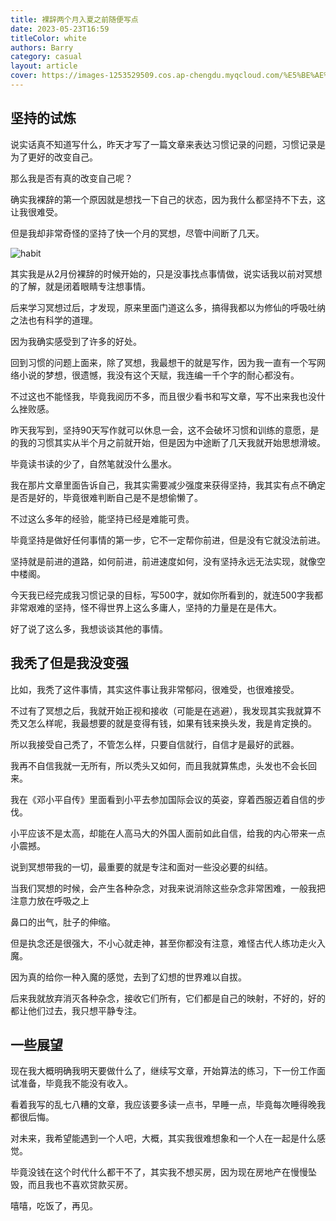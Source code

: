 ```yaml
---
title: 裸辞两个月入夏之前随便写点
date: 2023-05-23T16:59
titleColor: white
authors: Barry
category: casual
layout: article
cover: https://images-1253529509.cos.ap-chengdu.myqcloud.com/%E5%BE%AE%E4%BF%A1%E5%9B%BE%E7%89%87_20230523170724.jpg
---
```


## 坚持的试炼

说实话真不知道写什么，昨天才写了一篇文章来表达习惯记录的问题，习惯记录是为了更好的改变自己。

那么我是否有真的改变自己呢？

确实我裸辞的第一个原因就是想找一下自己的状态，因为我什么都坚持不下去，这让我很难受。

但是我却非常奇怪的坚持了快一个月的冥想，尽管中间断了几天。

![habit](https://images-1253529509.cos.ap-chengdu.myqcloud.com/%E5%BE%AE%E4%BF%A1%E5%9B%BE%E7%89%87_20230523172340.png?q-sign-algorithm=sha1&q-ak=AKIDwom6QdTUhJ84lCZDwZn4enD9o5zacBX-HTE1KrNKm5Tjf83C8MagxIaML2AShy1Q&q-sign-time=1684833853;1684837453&q-key-time=1684833853;1684837453&q-header-list=host&q-url-param-list=&q-signature=32830ff52c15811bbac7becc62365f9114b5be78&x-cos-security-token=AG0yy8lzDnHkQrIcbKKTG6L7hBUf9RRa4a5d0f0bedc20fa06e748cbc982832c5eDX2cdW10SJJc5uSQFBXxGrUV1eef6sdM73bWch-yfFr6TGCqbaqn1QaNgj6dCXgSZuB2iW-eKzyoGsa4rmiSlAm9MCX1_uO39MaeUtAntkVtBjuEVP3DDfqFqIU9eJYdVuRsgcu4fd8lX54vctkl6Y4tFC2dC4iGrl-LSJxBa9s4I9ct5H6-XBePTi7QSPz)

其实我是从2月份裸辞的时候开始的，只是没事找点事情做，说实话我以前对冥想的了解，就是闭着眼睛专注想事情。

后来学习冥想过后，才发现，原来里面门道这么多，搞得我都以为修仙的呼吸吐纳之法也有科学的道理。

因为我确实感受到了许多的好处。

回到习惯的问题上面来，除了冥想，我最想干的就是写作，因为我一直有一个写网络小说的梦想，很遗憾，我没有这个天赋，我连编一千个字的耐心都没有。

不过这也不能怪我，毕竟我阅历不多，而且很少看书和写文章，写不出来我也没什么挫败感。

昨天我写到，坚持90天写作就可以休息一会，这不会破坏习惯和训练的意愿，是的我的习惯其实从半个月之前就开始，但是因为中途断了几天我就开始思想滑坡。

毕竟读书读的少了，自然笔就没什么墨水。

我在那片文章里面告诉自己，我其实需要减少强度来获得坚持，我其实有点不确定是否是好的，毕竟很难判断自己是不是想偷懒了。

不过这么多年的经验，能坚持已经是难能可贵。

毕竟坚持是做好任何事情的第一步，它不一定帮你前进，但是没有它就没法前进。

坚持就是前进的道路，如何前进，前进速度如何，没有坚持永远无法实现，就像空中楼阁。

今天我已经完成我习惯记录的目标，写500字，就如你所看到的，就连500字我都非常艰难的坚持，怪不得世界上这么多庸人，坚持的力量是在是伟大。

好了说了这么多，我想谈谈其他的事情。

## 我秃了但是我没变强

比如，我秃了这件事情，其实这件事让我非常郁闷，很难受，也很难接受。

不过有了冥想之后，我就开始正视和接收（可能是在逃避），我发现其实我就算不秃又怎么样呢，我最想要的就是变得有钱，如果有钱来换头发，我是肯定换的。

所以我接受自己秃了，不管怎么样，只要自信就行，自信才是最好的武器。

我再不自信我就一无所有，所以秃头又如何，而且我就算焦虑，头发也不会长回来。

我在《邓小平自传》里面看到小平去参加国际会议的英姿，穿着西服迈着自信的步伐。

小平应该不是太高，却能在人高马大的外国人面前如此自信，给我的内心带来一点小震撼。

说到冥想带我的一切，最重要的就是专注和面对一些没必要的纠结。

当我们冥想的时候，会产生各种杂念，对我来说消除这些杂念非常困难，一般我把注意力放在呼吸之上

鼻口的出气，肚子的伸缩。

但是执念还是很强大，不小心就走神，甚至你都没有注意，难怪古代人练功走火入魔。

因为真的给你一种入魔的感觉，去到了幻想的世界难以自拔。

后来我就放弃消灭各种杂念，接收它们所有，它们都是自己的映射，不好的，好的都让他们过去，我只想平静专注。

## 一些展望

现在我大概明确我明天要做什么了，继续写文章，开始算法的练习，下一份工作面试准备，毕竟我不能没有收入。

看着我写的乱七八糟的文章，我应该要多读一点书，早睡一点，毕竟每次睡得晚我都很后悔。

对未来，我希望能遇到一个人吧，大概，其实我很难想象和一个人在一起是什么感觉。

毕竟没钱在这个时代什么都干不了，其实我不想买房，因为现在房地产在慢慢坠毁，而且我也不喜欢贷款买房。

嘻嘻，吃饭了，再见。



